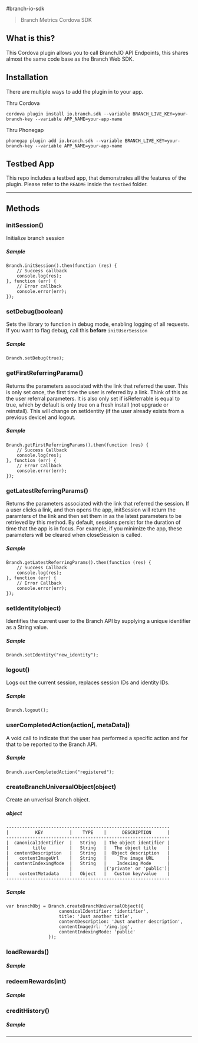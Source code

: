 #branch-io-sdk

> Branch Metrics Cordova SDK

## What is this?

This Cordova plugin allows you to call Branch.IO API Endpoints, this shares almost the same code base as the Branch Web SDK.

## Installation

There are multiple ways to add the plugin in to your app.

Thru Cordova

```
cordova plugin install io.branch.sdk --variable BRANCH_LIVE_KEY=your-branch-key --variable APP_NAME=your-app-name
```

Thru Phonegap

```
phonegap plugin add io.branch.sdk --variable BRANCH_LIVE_KEY=your-branch-key --variable APP_NAME=your-app-name
```

## Testbed App

This repo includes a testbed app, that demonstrates all the features of the plugin. Please refer to the `README` inside the `testbed` folder.

---------------

## Methods

### initSession()

Initialize branch session

##### Sample
```
Branch.initSession().then(function (res) {
    // Success callback
    console.log(res);
}, function (err) {
    // Error callback
    console.error(err);
});
```

### setDebug(boolean)

Sets the library to function in debug mode, enabling logging of all requests.
If you want to flag debug, call this **before** `initUserSession`

##### Sample
```
Branch.setDebug(true);
```

### getFirstReferringParams()

Returns the parameters associated with the link that referred the user.
This is only set once, the first time the user is referred by a link.
Think of this as the user referral parameters.
It is also only set if isReferrable is equal to true, which by default is only true on a fresh install (not upgrade or reinstall).
This will change on setIdentity (if the user already exists from a previous device) and logout.

##### Sample
```
Branch.getFirstReferringParams().then(function (res) {
    // Success Callback
    console.log(res);
}, function (err) {
    // Error Callback
    console.error(err);
});
```

### getLatestReferringParams()

Returns the parameters associated with the link that referred the session.
If a user clicks a link, and then opens the app, initSession will return the paramters
of the link and then set them in as the latest parameters to be retrieved by this method.
By default, sessions persist for the duration of time that the app is in focus.
For example, if you minimize the app, these parameters will be cleared when closeSession is called.

##### Sample
```
Branch.getLatestReferringParams().then(function (res) {
    // Success Callback
    console.log(res);
}, function (err) {
    // Error Callback
    console.error(err);
});
```

### setIdentity(object)

Identifies the current user to the Branch API by supplying a unique identifier as a String value.

##### Sample
```
Branch.setIdentity("new_identity");
```

### logout()

Logs out the current session, replaces session IDs and identity IDs.

##### Sample
```
Branch.logout();
```

### userCompletedAction(action[, metaData])

A void call to indicate that the user has performed a specific action and for that to be reported to the Branch API.

##### Sample
```
Branch.userCompletedAction("registered");
```

### createBranchUniversalObject(object)

Create an unverisal Branch object.

##### object

    --------------------------------------------------------------
    |          KEY          |    TYPE    |      DESCRIPTION      |
    --------------------------------------------------------------
    |  canonicalIdentifier  |   String   | The object identifier |
    |         title         |   String   |   The object title    |
    |  contentDescription   |   String   |  Object description   |
    |    contentImageUrl    |   String   |     The image URL     |
    |  contentIndexingMode  |   String   |    Indexing Mode      |
    |                       |            |('private' or 'public')|
    |    contentMetadata    |   Object   |   Custom key/value    |
    --------------------------------------------------------------

##### Sample
```
var branchObj = Branch.createBranchUniversalObject({
                    canonicalIdentifier: 'identifier',
                    title: 'Just another title',
                    contentDescription: 'Just another description',
                    contentImageUrl: '/img.jpg',
                    contentIndexingMode: 'public'
                });
```

### loadRewards()

##### Sample

### redeemRewards(int)

##### Sample

### creditHistory()

##### Sample

---------------
